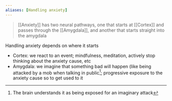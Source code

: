 ```yaml
---
aliases: [Handling anxiety]
---
```


> [[Anxiety]] has two neural pathways, one that starts at [[Cortex]] and passes through the [[Amygdala]], and another that starts straight into the amygdala

Handling anxiety depends on where it starts

- Cortex: we react to an event; mindfulness, meditation, actively stop thinking about the anxiety cause, etc
- Amygdala: we imagine that something bad will happen (like being attacked by a mob when talking in public[^ 1]; progressive exposure to the anxiety cause so to get used to it

[^1]: The brain understands it as being exposed for an imaginary attack
